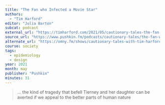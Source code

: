 ```yaml
---
title: "The Fan who Infected a Movie Star"
authors:
  - "Tim Harford"
editor: "Julia Barton"
subcat: podcast
external_url: "https://timharford.com/2021/05/cautionary-tales-the-fan-who-infected-a-movie-star/"
source_url: "https://www.pushkin.fm/podcasts/cautionary-tales/the-fan-who-infected-a-movie-star"
alternate_url: "https://omny.fm/shows/cautionary-tales-with-tim-harford/the-fan-who-infected-a-movie-star"
course: society
tags:
  - epidemiology
  - design
year: 2021
month: may
publisher: "Pushkin"
minutes: 31
---
```


> … the kind of tragedy that befell Tierney and her daughter can be averted if we appeal to the better parts of human nature
